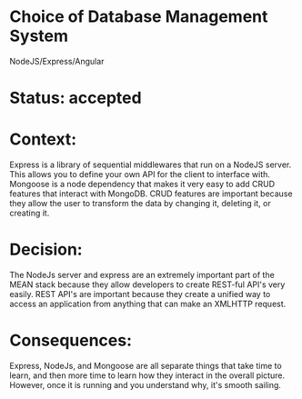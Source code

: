 # Choice of Database Management System

NodeJS/Express/Angular

# Status: accepted

# Context: 

Express is a library of sequential middlewares that run on a NodeJS server. This allows you to define your own API for the client to interface with. Mongoose is a node dependency that makes it very easy to add CRUD features that interact with MongoDB. CRUD features are important because they allow the user to transform the data by changing it, deleting it, or creating it.

# Decision:

The NodeJs server and express are an extremely important part of the MEAN stack because they allow developers to create REST-ful API's very easily. REST API's are important because they create a unified way to access an application from anything that can make an XMLHTTP request.

# Consequences: 

Express, NodeJs, and Mongoose are all separate things that take time to learn, and then more time to learn how they interact in the overall picture. However, once it is running and you understand why, it's smooth sailing.